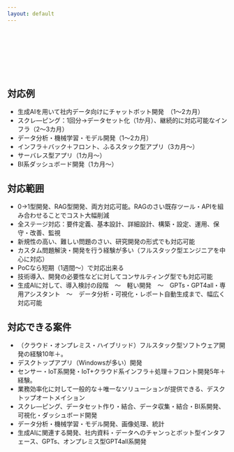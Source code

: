 ```yaml
---
layout: default
---
```



<div style="clear:both;height:100px;"></div>

## 対応例

 - 生成AIを用いて社内データ向けにチャットボット開発　（1～2カ月）
 - スクレ―ピング：1回分→データセット化（1か月）、継続的に対応可能なインフラ（2～3カ月）
 - データ分析・機械学習・モデル開発（1～2カ月）
 - インフラ＋バック＋フロント、ふるスタック型アプリ（3カ月～）
 - サーバレス型アプリ（1カ月～）
 - BI系ダッシュボード開発（1カ月～）

## 対応範囲

 - 0→1型開発、RAG型開発、両方対応可能。RAGのさい既存ツール・APIを組み合わせることでコスト大幅削減
 - 全ステージ対応：要件定義、基本設計、詳細設計、構築・設定、運用、保守・改善、監視
 - 新規性の高い、難しい問題のさい、研究開発の形式でも対応可能
 - カスタム問題解決・開発を行う経験が多い（フルスタック型エンジニアを中心に対応）
 - PoCなら短期（1週間～）で対応出来る
 - 技術導入、開発の必要性などに対してコンサルティング型でも対応可能
 - 生成AIに対して、導入検討の段階　～　軽い開発　～　GPTs・GPT4all・専用アシスタント　～　データ分析・可視化・レポート自動生成まで、幅広く対応可能

## 対応できる案件

 - （クラウド・オンプレミス・ハイブリッド）フルスタック型ソフトウェア開発の経験10年＋。
 -  デスクトップアプリ（Windowsが多い）開発
 -  センサー・IoT系開発・IoT+クラウド系インフラ＋処理＋フロント開発5年＋経験。
 -  業務効率化に対して一般的な＋唯一なソリューションが提供できる、デスクトップオートメイション
 -  スクレ―ピング、データセット作り・結合、データ収集・結合・BI系開発、可視化・ダッシュボード開発
 -  データ分析・機械学習・モデル開発、画像処理、統計
 -  生成AIに関連する開発、社内資料・データへのチャンっとボット型インタフェース、GPTs、オンプレミス型GPT4all系開発


<div style="clear:both;height:200px;"></div>
